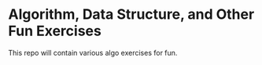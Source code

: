 # Algorithm, Data Structure, and Other Fun Exercises

This repo will contain various algo exercises for fun.
